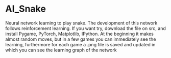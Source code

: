 # AI_Snake
Neural network learning to play snake.
The development of this network follows reinforcement learning.
If you want try, download the file on src, and install Pygame, PyTorch, Matplotlib, IPython.
At the beginning it makes almost random moves, but in a few games you can immediately see the learning, furthermore for each game a .png file is saved and updated in which you can see the learning graph of the network

